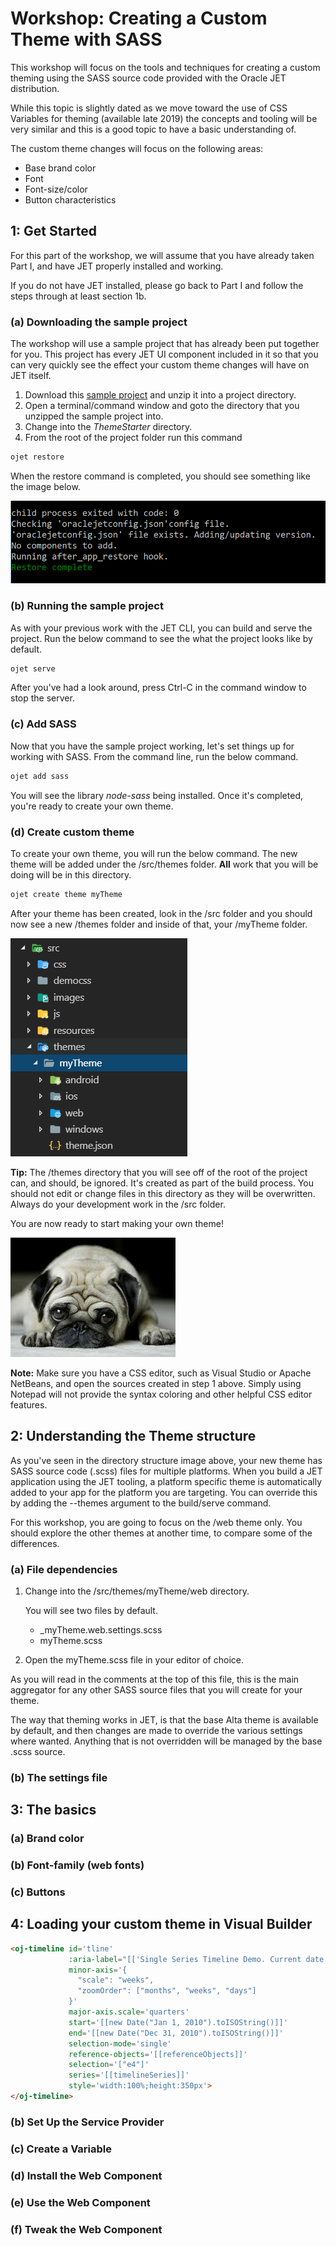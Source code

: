 # Workshop: Creating a Custom Theme with SASS
This workshop will focus on the tools and techniques for creating a custom theming using the SASS source code provided with the Oracle JET distribution.

While this topic is slightly dated as we move toward the use of CSS Variables for theming (available late 2019) the concepts and tooling will be very similar and this is a good topic to have a basic understanding of.

The custom theme changes will focus on the following areas:

* Base brand color
* Font
* Font-size/color
* Button characteristics

## 1: Get Started

For this part of the workshop, we will assume that you have already taken Part I, and have JET properly installed and working.

If you do not have JET installed, please go back to Part I and follow the steps through at least section 1b.

### (a) Downloading the sample project

The workshop will use a sample project that has already been put together for you. This project has every JET UI component included in it so that you can very quickly see the effect your custom theme changes will have on JET itself.

1. Download this [sample project](https://github.com/peppertech/OracleJETWorkshop2019/wiki/project/ThemeStarter.zip) and unzip it into a project directory.
2. Open a terminal/command window and goto the directory that you unzipped the sample project into.
3. Change into the *ThemeStarter* directory.
4. From the root of the project folder run this command

```js
ojet restore
```

When the restore command is completed, you should see something like the image below.

![completed restore](images/p2-img001.png)

### (b) Running the sample project

As with your previous work with the JET CLI, you can build and serve the project. Run the below command to see the what the project looks like by default.

```js
ojet serve
```
After you've had a look around, press Ctrl-C in the command window to stop the server.

### (c) Add SASS

Now that you have the sample project working, let's set things up for working with SASS.  From the command line, run the below command.

```js
ojet add sass
```

You will see the library *node-sass* being installed. Once it's completed, you're ready to create your own theme.

### (d) Create custom theme

To create your own theme, you will run the below command. The new theme will be added under the /src/themes folder. **All** work that you will be doing will be in this directory.  

```js
ojet create theme myTheme
```
After your theme has been created, look in the /src folder and you should now see a new /themes folder and inside of that, your /myTheme folder.

![mytheme folder structure](images/p2-img002.png)


**Tip:** The /themes directory that you will see off of the root of the project can, and should, be ignored. It's created as part of the build process. You should not edit or change files in this directory as they will be overwritten. Always do your development work in the /src folder.

You are now ready to start making your own theme!

![Testing image only](images/pic-001.jpg)

**Note:** Make sure you have a CSS editor, such as Visual Studio or Apache NetBeans, and open the sources created in step 1 above. Simply using Notepad will not provide the syntax coloring and other helpful CSS editor features. 

## 2: Understanding the Theme structure

As you've seen in the directory structure image above, your new theme has SASS source code (.scss) files for multiple platforms.  When you build a JET application using the JET tooling, a platform specific theme is automatically added to your app for the platform you are targeting.  You can override this by adding the --themes argument to the build/serve command.

For this workshop, you are going to focus on the /web theme only.  You should explore the other themes at another time, to compare some of the differences.

### (a) File dependencies

1. Change into the /src/themes/myTheme/web directory.

    You will see two files by default.
    * _myTheme.web.settings.scss
    * myTheme.scss

2. Open the myTheme.scss file in your editor of choice.

As you will read in the comments at the top of this file, this is the main aggregator for any other SASS source files that you will create for your theme.

The way that theming works in JET, is that the base Alta theme is available by default, and then changes are made to override the various settings where wanted.  Anything that is not overridden will be managed by the base .scss source.



### (b) The settings file

## 3: The basics

### (a) Brand color

### (b) Font-family (web fonts)

### (c) Buttons

## 4: Loading your custom theme in Visual Builder


```html 
<oj-timeline id='tline' 
             :aria-label="[['Single Series Timeline Demo. Current date is ' + currentDateString()]]"
             minor-axis='{
               "scale": "weeks",
               "zoomOrder": ["months", "weeks", "days"]
             }'
             major-axis.scale='quarters'
             start='[[new Date("Jan 1, 2010").toISOString()]]'
             end='[[new Date("Dec 31, 2010").toISOString()]]'
             selection-mode='single'
             reference-objects='[[referenceObjects]]'
             selection='["e4"]'
             series='[[timelineSeries]]'
             style='width:100%;height:350px'>
</oj-timeline>
```

### (b) Set Up the Service Provider

### (c) Create a Variable

### (d) Install the Web Component

### (e) Use the Web Component

### (f) Tweak the Web Component


